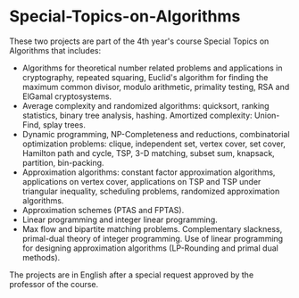 # Special-Topics-on-Algorithms

These two projects are part of the 4th year's course Special Topics on Algorithms that includes:

- Algorithms for theoretical number related problems and applications in cryptography, repeated squaring, Euclid's algorithm for finding the maximum common divisor, 
modulo arithmetic, primality testing, RSA and ElGamal cryptosystems.
- Average complexity and randomized algorithms: quicksort, ranking statistics, binary tree analysis, hashing. Amortized complexity: Union-Find, splay trees.
- Dynamic programming, NP-Completeness and reductions, combinatorial optimization problems: clique, independent set, vertex cover, set cover, Hamilton path and cycle,
TSP, 3-D matching, subset sum, knapsack, partition, bin-packing.
- Approximation algorithms: constant factor approximation algorithms, applications on vertex cover, applications on TSP and TSP under triangular inequality, scheduling
problems, randomized approximation algorithms.
- Approximation schemes (PTAS and FPTAS).
- Linear programming and integer linear programming.
- Max flow and bipartite matching problems. Complementary slackness, primal-dual theory of integer programming. Use of linear programming for designing approximation
algorithms (LP-Rounding and primal dual methods).

The projects are in English after a special request approved by the professor of the course.
